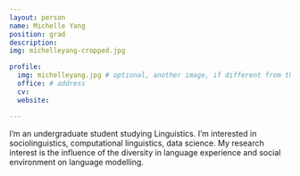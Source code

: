```yaml
---
layout: person
name: Michelle Yang
position: grad
description:
img: michelleyang-cropped.jpg

profile:
  img: michelleyang.jpg # optional, another image, if different from the one on the people page
  office: # address
  cv:
  website:

---
```


I’m an undergraduate student studying Linguistics. I’m interested in sociolinguistics, computational linguistics, data science. My research interest is the influence of the diversity in language experience and social environment on language modelling.
